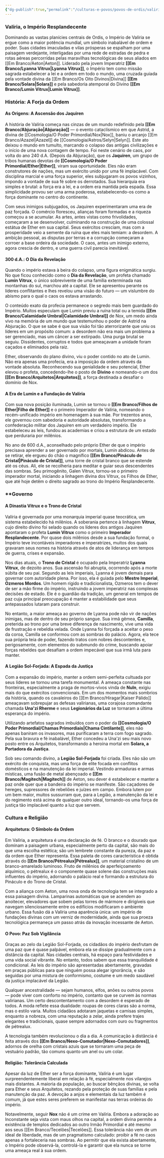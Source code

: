```yaml
---
{"dg-publish":true,"permalink":"/culturas-e-povos/povos-de-ordis/valiria/valiria/","tags":["reino","gardenEntry"]}
---
```


### **Valíria, o Império Resplandecente**

Dominando as vastas planícies centrais de Ordis, o Império de Valíria se ergue como a maior potência mundial, um símbolo inabalável de ordem e poder. Suas cidades imaculadas e vilas prósperas se espalham por uma paisagem verdejante, interligadas por uma rede de estradas de pedra e rotas aéreas percorridas pelas maravilhas tecnológicas de seus aliados em [[Em Branco/Aeton\|Aeton]]. Liderado pela jovem Imperatriz **[[Em Branco/Lyanna Vitrux\|Lyanna Vitrux]]**, o Império tem como missão sagrada estabelecer a lei e a ordem em todo o mundo, uma cruzada guiada pela vontade divina da [[Em Branco/Os Oito Divinos\|Divina]] **[[Em Branco/Solara\|Solara]]** e pela sabedoria atemporal do Divino **[[Em Branco/Lumin Vitrux\|Lumin Vitrux]]**.

### **História: A Forja da Ordem**

#### **As Origens: A Ascensão dos Jaquiren**

A história de Valíria começa nas cinzas de um mundo redefinido pela **[[Em Branco/Abjuração\|Abjuração]]** — o evento cataclísmico em que Astrid, a divina de [[Cosmologia/O Poder Primordial/Nox\|Nox]], baniu o arcanjo [[Em Branco/Azazel\|Azazel]] de [[Cosmologia/Astros/Selyn\|Selyn]]. Este ato deixou o mundo em tumulto, marcando o colapso das antigas civilizações e o início de uma nova contagem de tempo. Foi neste cenário de caos, por volta do ano 240 d.A. (Depois da Abjuração), que os **Jaquiren**, um grupo de tribos humanas devotas de **[[Cosmologia/O Poder Primordial/Ether\|Ether]]**, viram sua oportunidade. Eles não eram construtores de nações, mas um exército unido por uma fé implacável. Com disciplina marcial e uma força superior, eles subjugaram os povos vizinhos, impondo a vontade de sua fé sobre os derrotados. Sua hierarquia era simples e brutal: a força era a lei, e a ordem era mantida pela espada. Essa simplicidade provou ser uma arma poderosa, estabelecendo-os como a força dominante no centro do continente.

Com seus inimigos subjugados, os Jaquiren experimentaram uma era de paz forçada. O comércio floresceu, alianças foram formadas e a riqueza começou a se acumular. As artes, antes vistas como frivolidades, começaram a se desenvolver, culminando na construção de uma colossal estátua de Ether em sua capital. Seus exércitos cresciam, mas com a prosperidade veio a semente da ruína que eles mais temiam: a desordem. A ambição pessoal, as disputas por terras e a corrupção começaram a corroer a base ordeira da sociedade. O caos, antes um inimigo externo, agora crescia de dentro, e uma guerra civil parecia inevitável.

#### **300 d.A.: O Dia da Revelação**

Quando o império estava à beira do colapso, uma figura enigmática surgiu. No que ficou conhecido como o **Dia da Revelação**, um profeta chamado **Lumin Vitrux**, o único sobrevivente de uma família exterminada nas montanhas do sul, marchou até a capital. Ele se apresentou perante os líderes conflitantes e lhes revelou uma visão do futuro — um vislumbre do abismo para o qual o caos os estava arrastando.

O conteúdo exato da profecia permanece o segredo mais bem guardado do Império. Muitos especulam que Lumin previu a ruína total ou a temida **[[Em Branco/Calamidade Umbral\|Calamidade Umbral]]** de Nox, um medo ainda vivo na memória de um mundo que testemunhou o poder de Astrid na Abjuração. O que se sabe é que sua visão foi tão aterrorizante que uniu os líderes em um propósito comum: a desordem não era mais um problema a ser gerenciado, mas um câncer a ser extirpado. Uma purga brutal se seguiu. Dissidentes, corruptos e todos que ameaçavam a unidade foram caçados e eliminados pela raiz.

Ether, observando do plano divino, viu o poder contido no ato de Lumin. Não era apenas uma profecia, era a imposição da ordem através da vontade absoluta. Reconhecendo sua genialidade e seu potencial, Ether elevou o profeta, concedendo-lhe o posto de **Divino** e nomeando-o um dos **[[Em Branco/Arquitetos\|Arquitetos]]**, a força destinada a desafiar o domínio de Nox.

#### **A Era de Lumin e a Fundação de Valíria**

Com sua nova posição iluminada, Lumin se tornou o **[[Em Branco/Filhos de Ether\|Filho de Ether]]** e o primeiro Imperador de Valíria, nomeando o recém-unificado império em homenagem à sua mãe. Por trezentos anos, ele governou com sabedoria e autoridade absolutas, transformando a confederação militar dos Jaquiren em um verdadeiro império. Ele estabeleceu as leis, fundou as academias e criou a estrutura de um estado que perduraria por milênios.

No ano de 600 d.A., aconselhado pelo próprio Ether de que o império precisava aprender a ser governado por mortais, Lumin abdicou. Antes de se retirar, ele ergueu do chão o magnífico **[[Em Branco/Pináculo de Cristal\|Pináculo de Cristal]]**, uma torre de cristal branco que se estende até os céus. Ali, ele se recolheria para meditar e guiar seus descendentes das sombras. Seu primogênito, Galen Vitrux, tornou-se o primeiro imperador mortal, iniciando a linhagem divina dos Vitrux, os Filhos de Ether, que até hoje detêm o direito sagrado ao trono do Império Resplandecente.

### **Governo

#### **A Dinastia Vitrux e o Trono de Cristal**

Valíria é governada por uma monarquia imperial quase teocrática, um sistema estabelecido há milênios. A soberania pertence à linhagem **Vitrux**, cujo direito divino foi selado quando os líderes dos antigos Jaquiren apontaram o profeta **Lumin Vitrux** como o primeiro **Imperador Resplandecente**. Por quase dois milênios desde a sua fundação formal, o Império teve incontáveis imperadores e imperatrizes, muitos dos quais gravaram seus nomes na história através de atos de liderança em tempos de guerra, crises e expansão.

Nos dias atuais, o **Trono de Cristal** é ocupado pela Imperatriz **Lyanna Vitrux**, de dezoito anos. Sua ascensão foi abrupta, ocorrendo após a morte súbita de seu pai. Segundo as leis imperiais, Lyanna é jovem demais para governar com autoridade plena. Por isso, ela é guiada pelo **Mestre Imperial**, **Ozmeros Mordos**. Um homem rígido e tradicionalista, Ozmeros tem o dever de ser a mão firme do império, instruindo a jovem imperatriz nas complexas decisões de estado. Ele é o guardião da tradição, um general em tempos de paz cuja principal preocupação é manter a estabilidade que seus antepassados lutaram para construir.

No entanto, a maior ameaça ao governo de Lyanna pode não vir de nações inimigas, mas de dentro de seu próprio sangue. Sua irmã gêmea, **Camilla**, preterida ao trono por uma breve diferença de nascimento, vive uma vida de frustração e rebeldia velada. Onde Lyanna foi forçada a aceitar o peso da coroa, Camilla se conformou com as sombras do palácio. Agora, ela tece sua própria teia de poder, fazendo tratos com nobres descontentes e, perigosamente, com elementos do submundo do crime, buscando apoiar forças rebeldes que desafiam a ordem impecável que sua irmã luta para manter.

#### **A Legião Sol-Forjada: A Espada da Justiça**

Com a expansão do império, manter a ordem semi-perfeita cultuada por seus líderes se tornou uma tarefa monumental. A ameaça constante nas fronteiras, especialmente a praga de mortos-vivos vinda de **Nuln**, exigiu mais do que exércitos convencionais. Em um dos momentos mais sombrios da história, quando os cavaleiros do [[Em Branco/Hiragar\|Kaiser Pálido]] ameaçavam sobrepujar as defesas valirianas, uma corajosa comandante chamada **Una'zi Rherme** e seus **Legionários da Luz** se tornaram a última esperança do império.

Utilizando artefatos sagrados imbuídos com o poder da **[[Cosmologia/O Poder Primordial/Chamas Primordiais\|Chama Cintilante]]**, eles não apenas baniram os invasores, mas purificaram a terra com fogo sagrado. Pela sua bravura e fé inabalável, Ether concedeu a Una'zi seu mais novo posto entre os Arquitetos, transformando a heroína mortal em **Solara, a Portadora da Justiça**.

Sob seu comando divino, a **Legião Sol-Forjada** foi criada. Eles não são um exército de conquista, mas uma força de elite focada em conflitos domésticos e na manutenção da lei imperial. Vestindo armaduras e armas místicas, uma fusão de metal abençoado e **[[Em Branco/Magitech\|Magitech]]** de Aeton, seu dever é estabelecer e manter a paz onde quer que a bandeira do império se manifeste. São caçadores de hereges, supressores de rebeliões e juízes em campo. Embora lutem por um bem maior, muitos sussurram que, para a Legião, a manutenção da lei e do regimento está acima de qualquer outro ideal, tornando-os uma força de justiça tão implacável quanto a luz que servem.

### **Cultura e Religião**

#### **Arquitetura: O Símbolo da Ordem**

Em Valíria, a arquitetura é uma declaração de fé. O branco e o dourado que dominam a paisagem urbana, especialmente perto da capital, são mais do que uma escolha estética; são um lembrete constante da pureza, da paz e da ordem que Ether representa. Essa paleta de cores característica é obtida através do **[[Em Branco/Pétrealux\|Pétrealux]]**, um material cristalino de um branco-amarelado luminoso. Fruto de milênios de aperfeiçoamento alquímico, o pétrealux é o componente quase solene das construções mais influentes do império, adornando o palácio real e formando a estrutura do Pináculo e do Trono de Cristal.

Com a aliança com Aeton, uma nova onda de tecnologia tem se integrado a essa paisagem divina. Lamparinas automáticas que se acendem ao anoitecer, elevadores que sobem pelas torres de mármore e dirigíveis que navegam silenciosamente entre os edifícios modificaram o ambiente urbano. Essa fusão dá a Valíria uma aparência única: um império de fundações divinas com um verniz de modernidade, ainda que sua proeza tecnológica permaneça um passo atrás da inovação incessante de Aeton.

#### **O Povo: Paz Sob Vigilância**

Graças ao zelo da Legião Sol-Forjada, os cidadãos do império desfrutam de uma paz que é quase palpável, embora ela se dissipe gradualmente com a distância da capital. Nas cidades centrais, há espaço para festividades e uma vida social vibrante. No entanto, todos sabem que essa tranquilidade é condicional. As leis do império são apresentadas abertamente, gravadas em praças públicas para que ninguém possa alegar ignorância, e são seguidas por uma mistura de conformismo, costume e um medo saudável da justiça implacável da Legião.

Qualquer ancestralidade — sejam humanos, elfos, anões ou outros povos — pode viver com conforto no império, contanto que se curvem às normas valirianas. Um certo descontentamento com a desordem é esperado de todos. A moda reflete essa dualidade: roupas de cores claras são a norma, mas o estilo varia. Muitos cidadãos adotaram jaquetas e camisas simples, enquanto a nobreza, com uma reputação a zelar, ainda prefere trajes elegantes e tradicionais, quase sempre adornados com ouro ou fragmentos de pétrealux.

A tecnologia também revolucionou o dia a dia. A comunicação à distância é feita através dos **[[Em Branco/Nexo-Comutador\|Nexo-Comutadores]]**, adornos de orelha com cristais azuis que se tornaram uma peça de vestuário padrão, tão comuns quanto um anel ou um colar.

#### **Religião: Tolerância Calculada**

Apesar da luz de Ether ser a força dominante, Valíria é um lugar surpreendentemente liberal em relação à fé, especialmente nos vilarejos mais distantes. A maioria da população, ao buscar bênçãos divinas, se volta para Ether e seus Arquitetos, rezando pela proteção de suas famílias e pela manutenção da paz. A devoção a anjos e elementais da luz também é comum, já que estes seres preferem se manifestar nas terras ordeiras do império.

Notavelmente, seguir **Nox** não é um crime em Valíria. Embora a adoração ao Inconstante seja vista com maus olhos na capital, a ordem divina permite a existência de templos dedicados ao outro Irmão Primordial e até mesmo aos seus [[Em Branco/Tecelões\|Tecelões]]. Essa tolerância não vem de um ideal de liberdade, mas de um pragmatismo calculado: proibir a fé no caos apenas a fortaleceria nas sombras. Ao permitir que ela exista abertamente, o Império pode observá-la, controlá-la e garantir que ela nunca se torne uma ameaça real à sua ordem.
